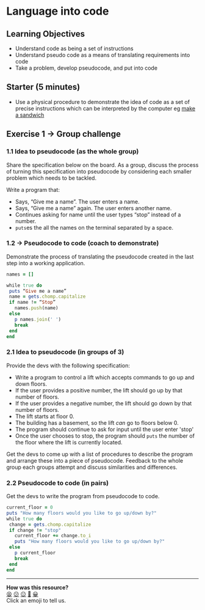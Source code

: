 # Language into code

## Learning Objectives

- Understand code as being a set of instructions
- Understand  pseudo code as a means of translating requirements into code
- Take a problem, develop pseudocode, and put into code

## Starter (5 minutes)

- Use a physical procedure to demonstrate the idea of code as a set of precise instructions which can be interpreted by the computer eg [make a sandwich](https://www.youtube.com/watch?v=euFj8D1A1Kw)

## Exercise 1 -> Group challenge

### 1.1 Idea to pseudocode (as the whole group)

Share the specification below on the board. As a group, discuss the process of turning this specification into pseudocode by considering each smaller problem which needs to be tackled.

Write a program that:
 * Says, “Give me a name”. The user enters a name.
 * Says, “Give me a name” again.  The user enters another name.
 * Continues asking for name until the user types “stop” instead
   of a number.
 * `puts`es the all the names on the terminal separated by a space.

### 1.2 -> Pseudocode to code (coach to demonstrate)

Demonstrate the process of translating the pseudocode created in the last step into a working application.

```ruby
names = []

while true do
 puts “Give me a name”
 name = gets.chomp.capitalize
 if name != “Stop”
   names.push(name)
 else
   p names.join(' ')
   break
 end
end
```

### 2.1 Idea to pseudocode (in groups of 3)

Provide the devs with the following specification:

- Write a program to control a lift which accepts commands to go up and down floors.
- If the user provides a positive number, the lift should go up by that number of floors.
- If the user provides a negative number, the lift should go down by that number of floors.
- The lift starts at floor 0.
- The building has a basement, so the lift *can* go to floors below 0.
- The program should continue to ask for input until the user enter 'stop'
- Once the user chooses to stop, the program should `puts` the number of the floor where the lift is currently located.

Get the devs to come up with a list of procedures to describe the program and arrange these into a piece of pseudocode. Feedback to the whole group each groups attempt and discuss similarities and differences.

### 2.2 Pseudocode to code (in pairs)

Get the devs to write the program from pseudocode to code.

```ruby
current_floor = 0
puts "How many floors would you like to go up/down by?"
while true do
 change = gets.chomp.capitalize
 if change != "stop"
   current_floor += change.to_i
   puts "How many floors would you like to go up/down by?"
 else
   p current_floor
   break
 end
end
```

<!-- BEGIN GENERATED SECTION DO NOT EDIT -->

---

**How was this resource?**  
[😫](https://airtable.com/shrUJ3t7KLMqVRFKR?prefill_Repository=skills-workshops&prefill_File=practicals/language-into-code/COACH_INSTRUCTIONS.md&prefill_Sentiment=😫) [😕](https://airtable.com/shrUJ3t7KLMqVRFKR?prefill_Repository=skills-workshops&prefill_File=practicals/language-into-code/COACH_INSTRUCTIONS.md&prefill_Sentiment=😕) [😐](https://airtable.com/shrUJ3t7KLMqVRFKR?prefill_Repository=skills-workshops&prefill_File=practicals/language-into-code/COACH_INSTRUCTIONS.md&prefill_Sentiment=😐) [🙂](https://airtable.com/shrUJ3t7KLMqVRFKR?prefill_Repository=skills-workshops&prefill_File=practicals/language-into-code/COACH_INSTRUCTIONS.md&prefill_Sentiment=🙂) [😀](https://airtable.com/shrUJ3t7KLMqVRFKR?prefill_Repository=skills-workshops&prefill_File=practicals/language-into-code/COACH_INSTRUCTIONS.md&prefill_Sentiment=😀)  
Click an emoji to tell us.

<!-- END GENERATED SECTION DO NOT EDIT -->
